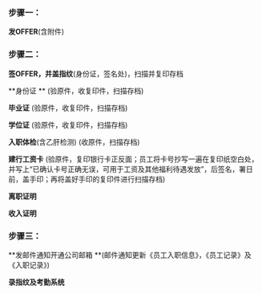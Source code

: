 ### 步骤一：

**发OFFER**\(含附件\)

### 步骤二：

**签OFFER，并盖指纹**\(身份证，签名处\)，扫描并复印存档

**身份证 **                   \(验原件，收复印件，扫描存档\)

**毕业证**                    \(验原件，收复印件，扫描存档\)

**学位证**                    \(验原件，收复印件，扫描存档\)

**入职体检**\(含乙肝检测\)         \(收原件，扫描存档\)

**建行工资卡**            \(验原件，复印银行卡正反面；员工将卡号抄写一遍在复印纸空白处，并写上“已确认卡号正确无误，可用于工资及其他福利待遇发放”，后签名，署日前，盖手印；再将盖好手印的复印件进行扫描存档\)

**离职证明**

**收入证明**

### 步骤三：

**发邮件通知开通公司邮箱      **\(邮件通知更新《员工入职信息》，《员工记录》及《入职记录》\)

**录指纹及考勤系统**


